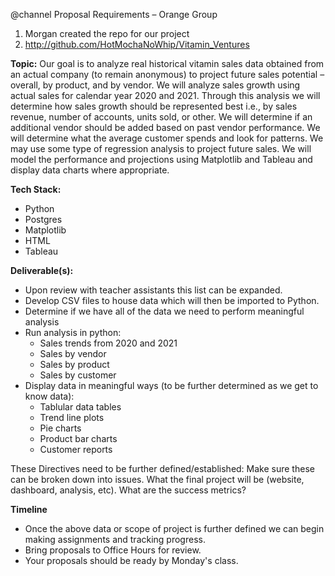 @channel
Proposal Requirements – Orange Group
1.	Morgan created the repo for our project
2.	http://github.com/HotMochaNoWhip/Vitamin_Ventures

**Topic:**
Our goal is to analyze real historical vitamin sales data obtained from an actual company (to remain anonymous) to project future sales potential – overall, by product, and by vendor.  We will analyze sales growth using actual sales for calendar year 2020 and 2021.  Through this analysis we will determine how sales growth should be represented best i.e., by sales revenue, number of accounts, units sold, or other.  We will determine if an additional vendor should be added based on past vendor performance.  We will determine what the average customer spends and look for patterns.  We may use some type of regression analysis to project future sales.  We will model the performance and projections using Matplotlib and Tableau and display data charts where appropriate. 

**Tech Stack:**
* Python
* Postgres
* Matplotlib
* HTML
* Tableau

**Deliverable(s):**
* Upon review with teacher assistants this list can be expanded.
* Develop CSV files to house data which will then be imported to Python.
* Determine if we have all of the data we need to perform meaningful analysis
* Run analysis in python:
    * Sales trends from 2020 and 2021
    * Sales by vendor
    * Sales by product
    * Sales by customer
* Display data in meaningful ways (to be further determined as we get to know data):
    *	Tablular data tables
    *	Trend line plots
    *	Pie charts
    *	Product bar charts
    *	Customer reports

These Directives need to be further defined/established:  Make sure these can be broken down into issues.  What the final project will be (website, dashboard, analysis, etc).  What are the success metrics?

**Timeline**
*	Once the above data or scope of project is further defined we can begin making assignments and tracking progress.
*	Bring proposals to Office Hours for review.
*	Your proposals should be ready by Monday's class.

